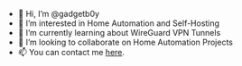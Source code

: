 - 👋 Hi, I’m @gadgetb0y
- 👀 I’m interested in Home Automation and Self-Hosting
- 🌱 I’m currently learning about WireGuard VPN Tunnels
- 💞️ I’m looking to collaborate on Home Automation Projects
- 📫 You can contact me [here](https://gadgetboy.org/contact).

<!---
gadgetb0y/gadgetb0y is a ✨ special ✨ repository because its `README.md` (this file) appears on your GitHub profile.
You can click the Preview link to take a look at your changes.
--->
